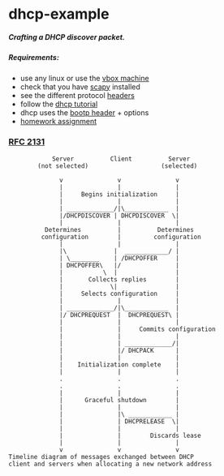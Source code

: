 # dhcp-example
##### Crafting a DHCP discover packet. 

##### Requirements:
- use any linux or use the [vbox machine](https://github.com/fmi-retele/vbox-scapy/releases/download/v1/osbox.vdi.tar.gz)
- check that you have [scapy](http://www.secdev.org/projects/scapy/) installed
- see the different protocol [headers](https://github.com/fmi-retele/dhcp-example/blob/master/scapy-protocols.md)
- follow the [dhcp tutorial](http:www.atoz-networking.blogspot.in/2009/09/how-dhcp-works.html)
- dhcp uses the [bootp header](http://www.networksorcery.com/enp/protocol/bootp.htm) + options 
- [homework assignment](https://github.com/fmi-retele/dhcp-example/blob/master/src/TODO.md)


### [RFC 2131](http://www.ietf.org/rfc/rfc2131.txt)     
                Server          Client          Server
            (not selected)                    (selected)

                  v               v               v
                  |               |               |
                  |     Begins initialization     |
                  |               |               |
                  | _____________/|\____________  |
                  |/DHCPDISCOVER | DHCPDISCOVER  \|
                  |               |               |
              Determines          |          Determines
             configuration        |         configuration
                  |               |               |
                  |\             |  ____________/ |
                  | \________    | /DHCPOFFER     |
                  | DHCPOFFER\   |/               |
                  |           \  |                |
                  |       Collects replies        |
                  |             \|                |
                  |     Selects configuration     |
                  |               |               |
                  | _____________/|\____________  |
                  |/ DHCPREQUEST  |  DHCPREQUEST\ |
                  |               |               |
                  |               |     Commits configuration
                  |               |               |
                  |               | _____________/|
                  |               |/ DHCPACK      |
                  |               |               |
                  |    Initialization complete    |
                  |               |               |
                  .               .               .
                  .               .               .
                  |               |               |
                  |      Graceful shutdown        |
                  |               |               |
                  |               |\ ____________ |
                  |               | DHCPRELEASE  \|
                  |               |               |
                  |               |        Discards lease
                  |               |               |
                  v               v               v
    Timeline diagram of messages exchanged between DHCP
    client and servers when allocating a new network address
